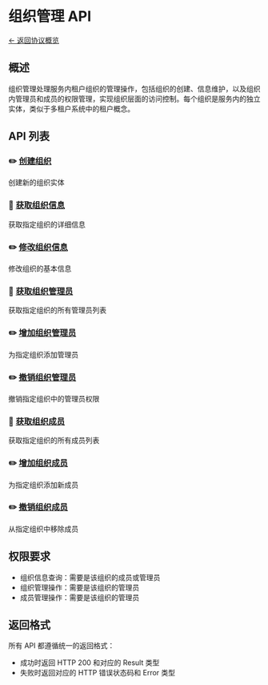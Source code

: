 # 组织管理 API

[← 返回协议概览](../Overview.md)

## 概述

组织管理处理服务内租户组织的管理操作，包括组织的创建、信息维护，以及组织内管理员和成员的权限管理，实现组织层面的访问控制。每个组织是服务内的独立实体，类似于多租户系统中的租户概念。

## API 列表

### ✏️ [创建组织](./CreateOrg.md)
创建新的组织实体

### 📖 [获取组织信息](./GetOrgInfo.md)
获取指定组织的详细信息

### ✏️ [修改组织信息](./UpdateOrgInfo.md)
修改组织的基本信息

### 📖 [获取组织管理员](./GetOrgAdmin.md)
获取指定组织的所有管理员列表

### ✏️ [增加组织管理员](./AddOrgAdmin.md)
为指定组织添加管理员

### ✏️ [撤销组织管理员](./RevokeOrgAdmin.md)
撤销指定组织中的管理员权限

### 📖 [获取组织成员](./GetOrgMember.md)
获取指定组织的所有成员列表

### ✏️ [增加组织成员](./AddOrgMember.md)
为指定组织添加新成员

### ✏️ [撤销组织成员](./RevokeOrgMember.md)
从指定组织中移除成员

## 权限要求

- 组织信息查询：需要是该组织的成员或管理员
- 组织管理操作：需要是该组织的管理员
- 成员管理操作：需要是该组织的管理员

## 返回格式

所有 API 都遵循统一的返回格式：
- 成功时返回 HTTP 200 和对应的 Result 类型
- 失败时返回对应的 HTTP 错误状态码和 Error 类型
